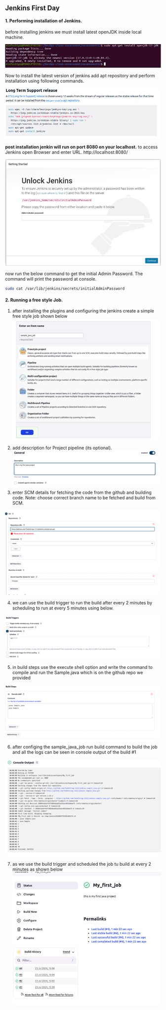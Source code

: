 ## Jenkins First Day

#### 1. Performing installation of Jenkins.

before installing jenkins we must install latest openJDK inside local machine.<br>

![alt text](img/image.png)

Now to install the latest version of jenkins add apt repository and perform installation using following commands.

![alt text](img/image1.png)

**post installation jenkin will run on port 8080 on your localhost.** to access Jenkins open Browser and enter URL. http://localhost:8080/

![alt text](img/image2.png)

now run the below command to get the initial Admin Password. The command will print the password at console.
```bash
sudo cat /var/lib/jenkins/secrets/initialAdminPassword
```

#### 2. Running a free style Job.

1. after installing the plugins and configuring the jenkins create a simple free style job shown below
![alt text](img/image3.png)

2. add description for Project pipeline (its optional).
![alt text](img/image4.png)

3. enter SCM details for fetching the code from the github and building code.
Note: choose correct branch name to be fetched and build from SCM.

![alt text](img/image5.png)

4. we can use the build trigger to run the build after every 2 minutes by scheduling to run at every 5 minutes using below.

![alt text](img/image6.png)

5. in build steps use the execute shell option and write the command to compile and run the Sample.java which is on the github repo we provided

![alt text](img/image7.png)    
    
6. after configing the sample_java_job run build command to build the job and all the logs can be seen in console output of the build #1

![alt text](img/image8.png)

7. as we use the build trigger and scheduled the job tu build at every 2 minutes as shown below 
![alt text](img/image9.png)